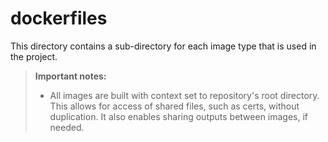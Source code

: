 # dockerfiles

This directory contains a sub-directory for each image type that is used in the project.

>**Important notes:**
>* All images are built with context set to repository's root directory. This allows for access of shared files, such as certs, without duplication. It also enables sharing outputs between images, if needed.